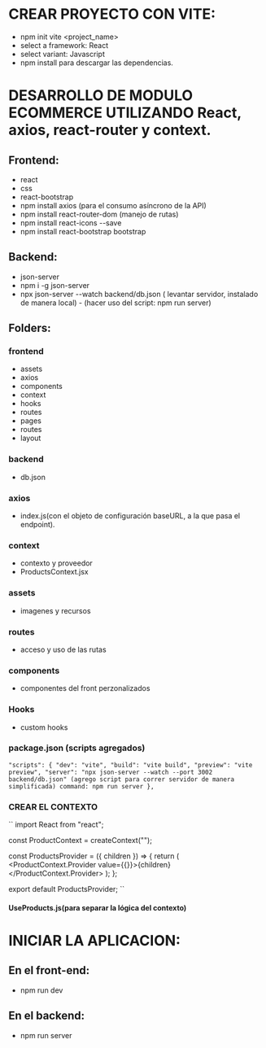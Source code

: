 
# CREAR PROYECTO CON VITE:
- npm init vite  <project_name>
- select a framework: React
- select variant: Javascript
- npm install para descargar las dependencias.



# DESARROLLO DE  MODULO  ECOMMERCE UTILIZANDO React, axios, react-router y context.

## Frontend:
- react 
- css
- react-bootstrap
- npm install axios (para el consumo asíncrono de la API)
- npm install react-router-dom (manejo de rutas)
- npm install react-icons --save
- npm install react-bootstrap bootstrap

## Backend:
- json-server
- npm i -g json-server
- npx json-server --watch backend/db.json  ( levantar servidor, instalado de manera local) - (hacer uso del script: npm run server)

## Folders:

### frontend
- assets
- axios
- components
- context
- hooks 
- routes
- pages 
- routes
- layout

### backend
- db.json

### axios
- index.js(con el objeto de configuración baseURL, a la que pasa el endpoint).


### context
- contexto y proveedor
- ProductsContext.jsx

### assets
- imagenes y recursos

### routes
- acceso y uso de las rutas 

### components
- componentes del front perzonalizados

### Hooks
- custom hooks


### package.json (scripts agregados)


``
"scripts": {
    "dev": "vite",
    "build": "vite build",
    "preview": "vite preview",
    "server": "npx json-server --watch --port 3002 backend/db.json" (agrego script para correr servidor de manera simplificada) command: npm run server
  },
  ``


### CREAR EL CONTEXTO

``
import React from "react";

const ProductContext = createContext("");

const ProductsProvider = ({ children }) => {
  return (
    <ProductContext.Provider value={{}}>{children}</ProductContext.Provider>
  );
};

export default ProductsProvider;
``

#### UseProducts.js(para separar la lógica del contexto)


# INICIAR LA APLICACION:

## En el front-end:

- npm run dev

## En el backend:
- npm run server








